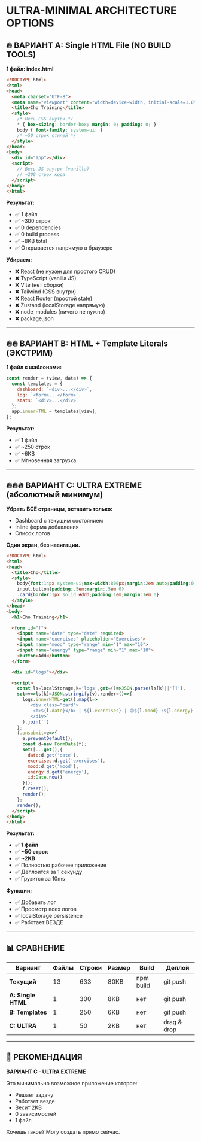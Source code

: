 # ULTRA-MINIMAL ARCHITECTURE OPTIONS

## 🔥 ВАРИАНТ A: Single HTML File (NO BUILD TOOLS)

**1 файл: index.html**

```html
<!DOCTYPE html>
<html>
<head>
  <meta charset="UTF-8">
  <meta name="viewport" content="width=device-width, initial-scale=1.0">
  <title>Cho Training</title>
  <style>
    /* Весь CSS внутри */
    * { box-sizing: border-box; margin: 0; padding: 0; }
    body { font-family: system-ui; }
    /* ~50 строк стилей */
  </style>
</head>
<body>
  <div id="app"></div>
  <script>
    // Весь JS внутри (vanilla)
    // ~200 строк кода
  </script>
</body>
</html>
```

**Результат:**
- ✅ 1 файл
- ✅ ~300 строк
- ✅ 0 dependencies
- ✅ 0 build process
- ✅ ~8KB total
- ✅ Открывается напрямую в браузере

**Убираем:**
- ❌ React (не нужен для простого CRUD)
- ❌ TypeScript (vanilla JS)
- ❌ Vite (нет сборки)
- ❌ Tailwind (CSS внутри)
- ❌ React Router (простой state)
- ❌ Zustand (localStorage напрямую)
- ❌ node_modules (ничего не нужно)
- ❌ package.json

---

## 🔥🔥 ВАРИАНТ B: HTML + Template Literals (ЭКСТРИМ)

**1 файл с шаблонами:**

```javascript
const render = (view, data) => {
  const templates = {
    dashboard: `<div>...</div>`,
    log: `<form>...</form>`,
    stats: `<div>...</div>`
  };
  app.innerHTML = templates[view];
};
```

**Результат:**
- ✅ 1 файл
- ✅ ~250 строк
- ✅ ~6KB
- ✅ Мгновенная загрузка

---

## 🔥🔥🔥 ВАРИАНТ C: ULTRA EXTREME (абсолютный минимум)

**Убрать ВСЕ страницы, оставить только:**
- Dashboard с текущим состоянием
- Inline форма добавления
- Список логов

**Один экран, без навигации.**

```html
<!DOCTYPE html>
<html>
<head>
  <title>Cho</title>
  <style>
    body{font:14px system-ui;max-width:800px;margin:2em auto;padding:0 1em}
    input,button{padding:.5em;margin:.5em 0}
    .card{border:1px solid #ddd;padding:1em;margin:1em 0}
  </style>
</head>
<body>
  <h1>Cho Training</h1>

  <form id="f">
    <input name="date" type="date" required>
    <input name="exercises" placeholder="Exercises">
    <input name="mood" type="range" min="1" max="10">
    <input name="energy" type="range" min="1" max="10">
    <button>Add</button>
  </form>

  <div id="logs"></div>

  <script>
    const ls=localStorage,k='logs',get=()=>JSON.parse(ls[k]||'[]'),
    set=v=>ls[k]=JSON.stringify(v),render=()=>{
      logs.innerHTML=get().map(l=>
        `<div class="card">
          <b>${l.date}</b> | ${l.exercises} | 😊${l.mood} ⚡${l.energy}
         </div>`
      ).join('')
    };
    f.onsubmit=e=>{
      e.preventDefault();
      const d=new FormData(f);
      set([...get(),{
        date:d.get('date'),
        exercises:d.get('exercises'),
        mood:d.get('mood'),
        energy:d.get('energy'),
        id:Date.now()
      }]);
      f.reset();
      render();
    };
    render();
  </script>
</body>
</html>
```

**Результат:**
- ✅ **1 файл**
- ✅ **~50 строк**
- ✅ **~2KB**
- ✅ Полностью рабочее приложение
- ✅ Деплоится за 1 секунду
- ✅ Грузится за 10ms

**Функции:**
- ✅ Добавить лог
- ✅ Просмотр всех логов
- ✅ localStorage persistence
- ✅ Работает ВЕЗДЕ

---

## 📊 СРАВНЕНИЕ

| Вариант | Файлы | Строки | Размер | Build | Деплой |
|---------|-------|--------|--------|-------|--------|
| **Текущий** | 13 | 633 | 80KB | npm build | git push |
| **A: Single HTML** | 1 | 300 | 8KB | нет | git push |
| **B: Templates** | 1 | 250 | 6KB | нет | git push |
| **C: ULTRA** | 1 | 50 | 2KB | нет | drag & drop |

---

## 🎯 РЕКОМЕНДАЦИЯ

**ВАРИАНТ C - ULTRA EXTREME**

Это минимально возможное приложение которое:
- Решает задачу
- Работает везде
- Весит 2KB
- 0 зависимостей
- 1 файл

Хочешь такое? Могу создать прямо сейчас.

